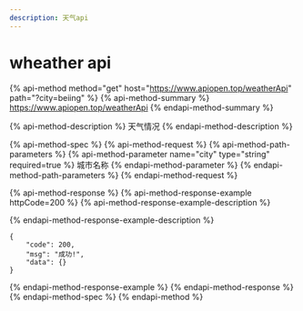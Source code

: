 ```yaml
---
description: 天气api
---
```


# wheather api

{% api-method method="get" host="https://www.apiopen.top/weatherApi" path="?city=beiing" %}
{% api-method-summary %}
https://www.apiopen.top/weatherApi
{% endapi-method-summary %}

{% api-method-description %}
天气情况
{% endapi-method-description %}

{% api-method-spec %}
{% api-method-request %}
{% api-method-path-parameters %}
{% api-method-parameter name="city" type="string" required=true %}
 城市名称
{% endapi-method-parameter %}
{% endapi-method-path-parameters %}
{% endapi-method-request %}

{% api-method-response %}
{% api-method-response-example httpCode=200 %}
{% api-method-response-example-description %}

{% endapi-method-response-example-description %}

```
{
    "code": 200,
    "msg": "成功!",
    "data": {}
}
```
{% endapi-method-response-example %}
{% endapi-method-response %}
{% endapi-method-spec %}
{% endapi-method %}



